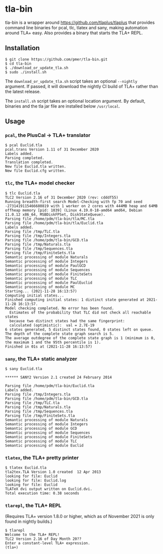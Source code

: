 # tla-bin

tla-bin is a wrapper around https://github.com/tlaplus/tlaplus that provides
command line binaries for pcal, tlc, tlatex and sany, making automation around
TLA+ easy.  Also provides a binary that starts the TLA+ REPL.

## Installation

```
$ git clone https://github.com/pmer/tla-bin.git
$ cd tla-bin
$ ./download_or_update_tla.sh
$ sudo ./install.sh
```

The `download_or_update_tla.sh` script takes an optional `--nightly` argument.
If passed, it will download the nightly CI build of TLA+ rather than the latest
release.

The `install.sh` script takes an optional location argument.  By default,
binaries and the tla jar file are installed below `/usr/local`.

## Usage

### `pcal`, the PlusCal → TLA+ translator

```
$ pcal Euclid.tla
pcal.trans Version 1.11 of 31 December 2020
Labels added.
Parsing completed.
Translation completed.
New file Euclid.tla written.
New file Euclid.cfg written.
```

### `tlc`, the TLA+ model checker

```
$ tlc Euclid.tla
TLC2 Version 2.16 of 31 December 2020 (rev: cdddf55)
Running breadth-first search Model-Checking with fp 70 and seed -2731419115466680819 with 1 worker on 2 cores with 444MB heap and 64MB offheap memory [pid: 1039] (Linux 4.19.0-18-amd64 amd64, Debian 11.0.12 x86_64, MSBDiskFPSet, DiskStateQueue).
Parsing file /home/pdm/tla-bin/tla/MC.tla
Parsing file /home/pdm/tla-bin/tla/Euclid.tla
Labels added.
Parsing file /tmp/TLC.tla
Parsing file /tmp/Integers.tla
Parsing file /home/pdm/tla-bin/GCD.tla
Parsing file /tmp/Naturals.tla
Parsing file /tmp/Sequences.tla
Parsing file /tmp/FiniteSets.tla
Semantic processing of module Naturals
Semantic processing of module Integers
Semantic processing of module PaulGCD
Semantic processing of module Sequences
Semantic processing of module FiniteSets
Semantic processing of module TLC
Semantic processing of module PaulEuclid
Semantic processing of module MC
Starting... (2021-11-28 16:13:57)
Computing initial states...
Finished computing initial states: 1 distinct state generated at 2021-11-28 16:13:57.
Model checking completed. No error has been found.
  Estimates of the probability that TLC did not check all reachable states
  because two distinct states had the same fingerprint:
  calculated (optimistic):  val = 2.7E-19
6 states generated, 5 distinct states found, 0 states left on queue.
The depth of the complete state graph search is 5.
The average outdegree of the complete state graph is 1 (minimum is 0, the maximum 1 and the 95th percentile is 1).
Finished in 01s at (2021-11-28 16:13:57)
```

### `sany`, the TLA+ static analyzer

```
$ sany Euclid.tla

****** SANY2 Version 2.1 created 24 February 2014

Parsing file /home/pdm/tla-bin/Euclid.tla
Labels added.
Parsing file /tmp/Integers.tla
Parsing file /home/pdm/tla-bin/GCD.tla
Parsing file /tmp/TLC.tla
Parsing file /tmp/Naturals.tla
Parsing file /tmp/Sequences.tla
Parsing file /tmp/FiniteSets.tla
Semantic processing of module Naturals
Semantic processing of module Integers
Semantic processing of module GCD
Semantic processing of module Sequences
Semantic processing of module FiniteSets
Semantic processing of module TLC
Semantic processing of module Euclid
```

### `tlatex`, the TLA+ pretty printer

```
$ tlatex Euclid.tla
tla2tex.TLA Version 1.0 created  12 Apr 2013
looking for file: Euclid
looking for file: Euclid.log
looking for file: Euclid
TLATeX dvi output written on Euclid.dvi.
Total execution time: 0.38 seconds
```

### `tlarepl`, the TLA+ REPL

(Requires TLA+ version 1.8.0 or higher, which as of November 2021 is only
found in nightly builds.)

```
$ tlarepl
Welcome to the TLA+ REPL!
TLC2 Version 2.16 of Day Month 20??
Enter a constant-level TLA+ expression.
(tla+)
```
